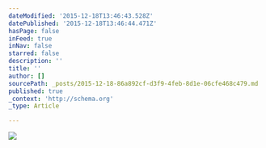 ```yaml
---
dateModified: '2015-12-18T13:46:43.528Z'
datePublished: '2015-12-18T13:46:44.471Z'
hasPage: false
inFeed: true
inNav: false
starred: false
description: ''
title: ''
author: []
sourcePath: _posts/2015-12-18-86a892cf-d3f9-4feb-8d1e-06cfe468c479.md
published: true
_context: 'http://schema.org'
_type: Article

---
```

![](https://the-grid-user-content.s3-us-west-2.amazonaws.com/c130d20c-d393-4889-a1a6-b0ec5e427120.jpg)